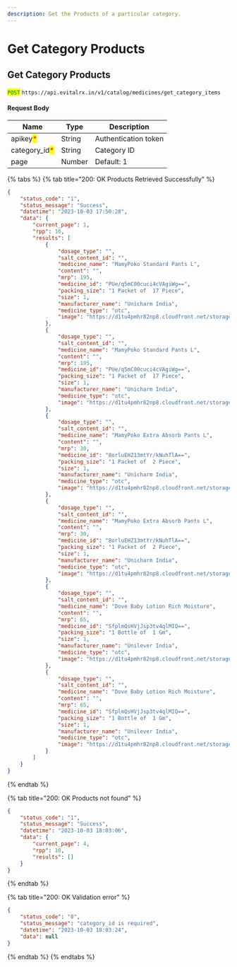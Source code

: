 ```yaml
---
description: Get the Products of a particular category.
---
```


# Get Category Products

## Get Category Products

<mark style="color:green;">`POST`</mark> `https://api.evitalrx.in/v1/catalog/medicines/get_category_items`

#### Request Body

| Name                                           | Type   | Description          |
| ---------------------------------------------- | ------ | -------------------- |
| apikey<mark style="color:red;">\*</mark>       | String | Authentication token |
| category\_id<mark style="color:red;">\*</mark> | String | Category ID          |
| page                                           | Number | Default: 1           |

{% tabs %}
{% tab title="200: OK Products Retrieved Successfully" %}
```json
{
    "status_code": "1",
    "status_message": "Success",
    "datetime": "2023-10-03 17:50:28",
    "data": {
        "current_page": 1,
        "rpp": 10,
        "results": [
            {
                "dosage_type": "",
                "salt_content_id": "",
                "medicine_name": "MamyPoko Standard Pants L",
                "content": "",
                "mrp": 195,
                "medicine_id": "PUe/q5mC00cuci4cVAgiWg==",
                "packing_size": "1 Packet of  17 Piece",
                "size": 1,
                "manufacturer_name": "Unicharm India",
                "medicine_type": "otc",
                "image": "https://d1tu4pmhr82np8.cloudfront.net/storage/medicines/6286077028b09.jpg"
            },
            {
                "dosage_type": "",
                "salt_content_id": "",
                "medicine_name": "MamyPoko Standard Pants L",
                "content": "",
                "mrp": 195,
                "medicine_id": "PUe/q5mC00cuci4cVAgiWg==",
                "packing_size": "1 Packet of  17 Piece",
                "size": 1,
                "manufacturer_name": "Unicharm India",
                "medicine_type": "otc",
                "image": "https://d1tu4pmhr82np8.cloudfront.net/storage/medicines/6286077028b09.jpg"
            },
            {
                "dosage_type": "",
                "salt_content_id": "",
                "medicine_name": "MamyPoko Extra Absorb Pants L",
                "content": "",
                "mrp": 30,
                "medicine_id": "8orluEHZ13mtYr/kNuhTlA==",
                "packing_size": "1 Packet of  2 Piece",
                "size": 1,
                "manufacturer_name": "Unicharm India",
                "medicine_type": "otc",
                "image": "https://d1tu4pmhr82np8.cloudfront.net/storage/medicines/62a87226034ff.jpg"
            },
            {
                "dosage_type": "",
                "salt_content_id": "",
                "medicine_name": "MamyPoko Extra Absorb Pants L",
                "content": "",
                "mrp": 30,
                "medicine_id": "8orluEHZ13mtYr/kNuhTlA==",
                "packing_size": "1 Packet of  2 Piece",
                "size": 1,
                "manufacturer_name": "Unicharm India",
                "medicine_type": "otc",
                "image": "https://d1tu4pmhr82np8.cloudfront.net/storage/medicines/62a87226034ff.jpg"
            },
            {
                "dosage_type": "",
                "salt_content_id": "",
                "medicine_name": "Dove Baby Lotion Rich Moisture",
                "content": "",
                "mrp": 65,
                "medicine_id": "SfplmQsHVjJsp3tv4qlMIQ==",
                "packing_size": "1 Bottle of  1 Gm",
                "size": 1,
                "manufacturer_name": "Unilever India",
                "medicine_type": "otc",
                "image": "https://d1tu4pmhr82np8.cloudfront.net/storage/medicines/63be802b49ab8.jpg"
            },
            {
                "dosage_type": "",
                "salt_content_id": "",
                "medicine_name": "Dove Baby Lotion Rich Moisture",
                "content": "",
                "mrp": 65,
                "medicine_id": "SfplmQsHVjJsp3tv4qlMIQ==",
                "packing_size": "1 Bottle of  1 Gm",
                "size": 1,
                "manufacturer_name": "Unilever India",
                "medicine_type": "otc",
                "image": "https://d1tu4pmhr82np8.cloudfront.net/storage/medicines/63be802b49ab8.jpg"
            }
        ]
    }
}
```
{% endtab %}

{% tab title="200: OK Products not found" %}
```json
{
    "status_code": "1",
    "status_message": "Success",
    "datetime": "2023-10-03 18:03:06",
    "data": {
        "current_page": 4,
        "rpp": 10,
        "results": []
    }
}
```
{% endtab %}

{% tab title="200: OK Validation error" %}
```json
{
    "status_code": "0",
    "status_message": "category_id is required",
    "datetime": "2023-10-03 18:03:24",
    "data": null
}
```
{% endtab %}
{% endtabs %}
